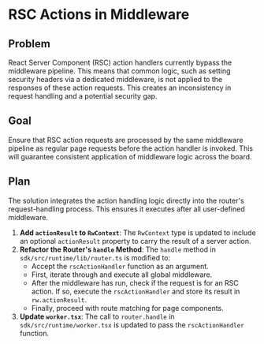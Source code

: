 # RSC Actions in Middleware

## Problem

React Server Component (RSC) action handlers currently bypass the middleware pipeline. This means that common logic, such as setting security headers via a dedicated middleware, is not applied to the responses of these action requests. This creates an inconsistency in request handling and a potential security gap.

## Goal

Ensure that RSC action requests are processed by the same middleware pipeline as regular page requests before the action handler is invoked. This will guarantee consistent application of middleware logic across the board.

## Plan

The solution integrates the action handling logic directly into the router's request-handling process. This ensures it executes after all user-defined middleware.

1.  **Add `actionResult` to `RwContext`**: The `RwContext` type is updated to include an optional `actionResult` property to carry the result of a server action.
2.  **Refactor the Router's `handle` Method**: The `handle` method in `sdk/src/runtime/lib/router.ts` is modified to:
    *   Accept the `rscActionHandler` function as an argument.
    *   First, iterate through and execute all global middleware.
    *   After the middleware has run, check if the request is for an RSC action. If so, execute the `rscActionHandler` and store its result in `rw.actionResult`.
    *   Finally, proceed with route matching for page components.
3.  **Update `worker.tsx`**: The call to `router.handle` in `sdk/src/runtime/worker.tsx` is updated to pass the `rscActionHandler` function.
